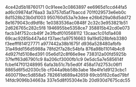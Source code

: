 4ce42d5b18760171
0c91eee3c0863897
ee6965d1ccd44fa5
ad6c09874af76aa3
3a3757d5af7baccd
701f029573e6eb0c
8d1528b23b0d1003
950760d53a7e3dee
e26b629a08d5dd72
8e1679043cd9df8c
1e0383536ac0848f
2c32c3e953821b51
2d626765c282c5f8
1946955be5358ce7
358815b42cd0e073
facb34f752ccb49f
2e3fbdf010568112
13caac1c01d1a408
69cac9285b447a4d
f37aec1a97516663
9a19d528bfeb3380
f3eefff814f27771
a977442a38b1675f
d936a528480afbfb
31a49dd156d5988a
78fd2f7a28c54bfa
876a98b11014b4c8
4d927fd5108ed391
05e6d12c8f66e9ee
738312a00fd5925b
37feff63d67901c9
8a206cf3000fb1c9
0e5dc5a7e585614f
fcbef47f01248995
6afa3b51c7b5ed0f
458a17d2753c06f1
8865d6f5d2030c5b
cf044a9bb58b3abe
18e4fe1d9123cbc1
4600719ec5d858a5
782661d689a42659
69cb5f82c6ad79bf
14fdc9096b34663a
337e5d8f05304e3b
20d930d7675cdc55
